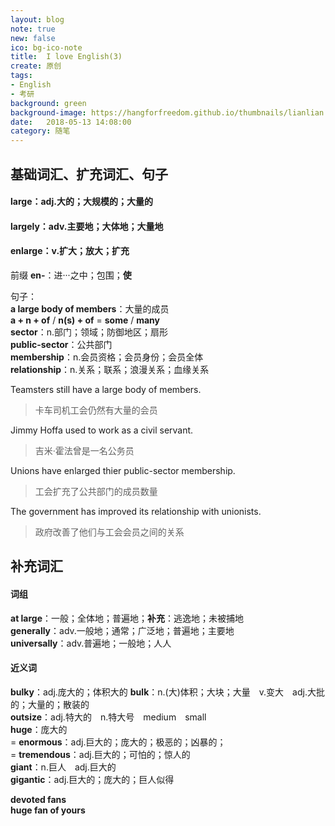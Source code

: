 ```yaml
---
layout: blog
note: true
new: false
ico: bg-ico-note
title:  I love English(3)
create: 原创
tags:
- English
- 考研
background: green
background-image: https://hangforfreedom.github.io/thumbnails/lianlian.jpg
date:   2018-05-13 14:08:00
category: 随笔
---
```


## 基础词汇、扩充词汇、句子

#### **large**：adj.大的；大规模的；**大量的**

#### **largely**：adv.主要地；大体地；大量地

#### **enlarge**：v.扩大；放大；扩充

前缀 **en-**：进···之中；包围；**使**  

句子：  
**a large body of members**：大量的成员  
**a + n + of** / **n(s) + of** = **some** / **many**  
**sector**：n.部门；领域；防御地区；扇形  
**public-sector**：公共部门  
**membership**：n.会员资格；会员身份；会员全体  
**relationship**：n.关系；联系；浪漫关系；血缘关系  

Teamsters still have a large body of members.  

>卡车司机工会仍然有大量的会员

Jimmy Hoffa used to work as a civil servant.

>吉米·霍法曾是一名公务员

Unions have enlarged thier public-sector membership.

>工会扩充了公共部门的成员数量

The government has improved its relationship with unionists.

>政府改善了他们与工会会员之间的关系

## 补充词汇

#### 词组

**at large**：一般；全体地；普遍地；**补充**：逃逸地；未被捕地  
**generally**：adv.一般地；通常；广泛地；普遍地；主要地  
**universally**：adv.普遍地；一般地；人人  

#### 近义词

**bulky**：adj.庞大的；体积大的
**bulk**：n.(大)体积；大块；大量　v.变大　adj.大批的；大量的；散装的  
**outsize**：adj.特大的　n.特大号　medium　small  
**huge**：庞大的  
 = **enormous**：adj.巨大的；庞大的；极恶的；凶暴的；  
 = **tremendous**：adj.巨大的；可怕的；惊人的  
**giant**：n.巨人　adj.巨大的  
**gigantic**：adj.巨大的；庞大的；巨人似得  

**devoted fans**  
**huge fan of yours**
